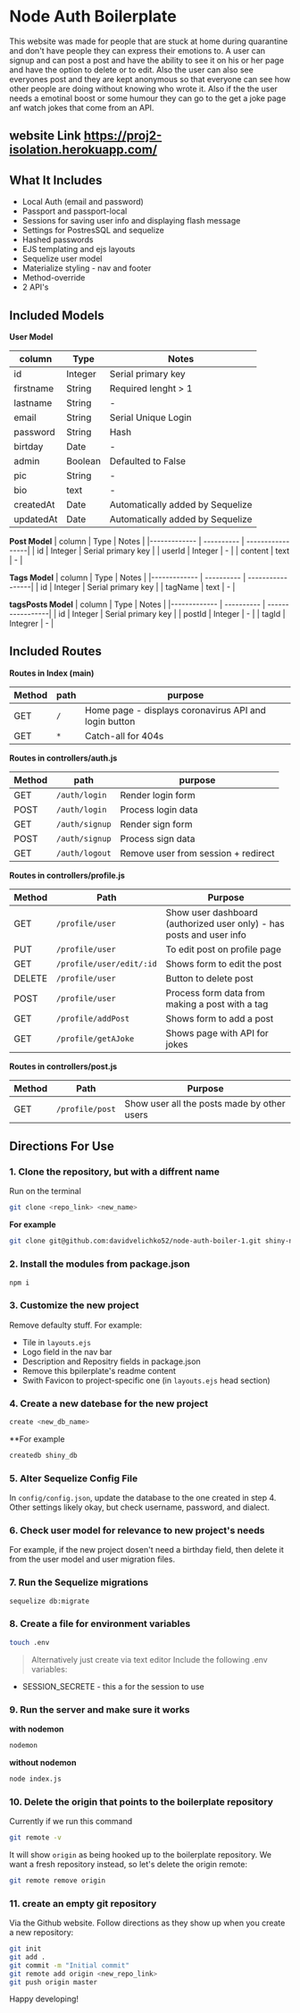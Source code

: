 # Node Auth Boilerplate

This website was made for people that are stuck at home during quarantine and don't have people they can express their emotions to. A user can signup and can post a post and have the ability to see it on his or her page and have the option to delete or to edit. Also the user can also see everyones post and they are kept anonymous so that everyone can see how other people are doing without knowing who wrote it. Also if the the user needs a emotinal boost or some humour they can go to the get a joke page anf watch jokes that come from an API. 

## website Link https://proj2-isolation.herokuapp.com/


## What It Includes

* Local Auth (email and password)
* Passport and passport-local
* Sessions for saving user info and displaying flash message
* Settings for PostresSQL and sequelize
* Hashed passwords
* EJS templating and ejs layouts
* Sequelize user model
* Materialize styling - nav and footer
* Method-override
* 2 API's



## Included Models
**User Model**

| column | Type | Notes |
| ----------- | ---------- | --------------------|
| id | Integer | Serial primary key |
| firstname | String | Required lenght > 1 |
| lastname | String | - |
| email | String | Serial Unique Login |
| password | String | Hash |
| birtday | Date | - |
| admin | Boolean | Defaulted to False |
| pic | String | - |
| bio | text | - |
| createdAt | Date | Automatically added by Sequelize |
| updatedAt | Date | Automatically added by Sequelize |


**Post Model**
| column | Type | Notes |
|------------- | ---------- | -----------------|
| id | Integer | Serial primary key |
| userId | Integer | - |
| content | text | - |

**Tags Model**
| column | Type | Notes |
|------------- | ---------- | -----------------|
| id | Integer | Serial primary key |
| tagName | text | - |

**tagsPosts Model**
| column | Type | Notes |
|------------- | ---------- | -----------------|
| id | Integer | Serial primary key |
| postId | Integer | - |
| tagId | Integrer | - |

## Included Routes

**Routes in Index (main)**

| Method | path | purpose |
| ----| ------------------------- | --------------- |
| GET | `/` | Home page - displays coronavirus API and login button |
| GET | `*` | Catch-all for 404s |



**Routes in controllers/auth.js**

| Method | path | purpose |
| ----| ------------------------- | --------------- |
| GET | `/auth/login` | Render login form |
| POST | `/auth/login` | Process login data |
| GET | `/auth/signup` | Render sign form |
| POST | `/auth/signup` | Process sign data |
| GET | `/auth/logout` | Remove user from session + redirect |

**Routes in controllers/profile.js**

| Method | Path | Purpose |
| ------ | ---------------------- | ---------------------------- |
| GET | `/profile/user` | Show user dashboard (authorized user only) - has posts and user info |
| PUT | `/profile/user` | To edit post on profile page |
| GET | `/profile/user/edit/:id` | Shows form to edit the post |
| DELETE | `/profile/user` | Button to delete post |
| POST | `/profile/user` | Process form data from making a post with a tag |
| GET | `/profile/addPost` | Shows form to add a post |
| GET | `/profile/getAJoke` | Shows page with API for jokes |

**Routes in controllers/post.js**

| Method | Path | Purpose |
| ------ | ---------------------- | ---------------------------- |
| GET | `/profile/post` | Show user all the posts made by other users |




## Directions For Use

### 1. Clone the repository, but with a diffrent name

Run on the terminal

```sh
git clone <repo_link> <new_name>
```
**For example**

```sh
git clone git@github.com:davidvelichko52/node-auth-boiler-1.git shiny-new-project
```

### 2. Install the modules from package.json

```sh
npm i
```

### 3. Customize the new project

Remove defaulty stuff. For example:

* Tile in `layouts.ejs`
* Logo field in the nav bar
* Description and Repositry fields in package.json
* Remove this bpilerplate's readme content
* Swith Favicon to project-specific one (in `layouts.ejs` head section)

### 4. Create a new datebase for the new project

```sh
create <new_db_name>
```
**For example

```sh
createdb shiny_db
```

### 5. Alter Sequelize Config File

In `config/config.json`, update the database to the one created in step 4. Other settings likely okay, but check username, password, and dialect.

### 6. Check user model for relevance to new project's needs

For example, if the new project dosen't need a birthday field, then delete it from the user model and user migration files.

### 7. Run the Sequelize migrations

```sh
sequelize db:migrate
```
### 8. Create a file for environment variables

```sh
touch .env
```
> Alternatively just create via text editor
Include the following .env variables:
* SESSION_SECRETE - this a for the session to use

### 9. Run the server and make sure it works

**with nodemon**
```sh
nodemon
```

**without nodemon**

```sh 
node index.js
```

### 10. Delete the origin that points to the boilerplate repository

Currently if we run this command

```sh
git remote -v
```

It will show `origin` as being hooked up to the boilerplate repository. We want a fresh repository instead, so let's delete the origin remote:

```sh
git remote remove origin
```

### 11. create an empty git repository

Via the Github website. Follow directions as they show up when you create a new repository:

```sh
git init
git add .
git commit -m "Initial commit"
git remote add origin <new_repo_link>
git push origin master
```

Happy developing!
